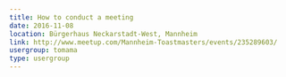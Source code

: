 ```yaml
---
title: How to conduct a meeting
date: 2016-11-08
location: Bürgerhaus Neckarstadt-West, Mannheim
link: http://www.meetup.com/Mannheim-Toastmasters/events/235289603/
usergroup: tomama
type: usergroup
---
```

